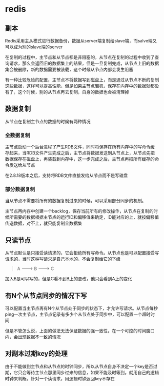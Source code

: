 # redis

## 副本

Redis采用主从模式进行数据备份，数据从server端复制给slave端，而salve端又可以成为别的slave端的server

在复制的过程中，主节点和从节点都是非阻塞的，从节点在复制的过程中收到了查询请求，那么会返回旧的数据集上的结果，但是一旦复制完成，从节点上旧的数据集会被删除，新的数据需要被装载，这个时候从节点内部会发生阻塞

有一种比较危险的配置，主节点不将数据写到磁盘上，而是通过从节点不断的复制这些数据，这样可以提高性能，但是如果主节点宕机，保存在内存中的数据就都没有了，这个时候，别的从节点再去复制，自身的数据也会被清理掉

## 数据复制

从节点在复制主节点的数据的时候有两种情况

### 全数据复制

主节点启动一个后台进程了产生RDB文件，同时将保存在所有内存中的写命令缓存起来，当RDB文件产生完成之后，主节点将数据发送到从节点上，从节点先把数据保存在磁盘上，再装载到内存中，这一步完成之后，主节点再把所有缓存的命令发送给从节点

在2.8.18版本之后，支持将RDB文件直接发给从节点而不是写磁盘

### 部分数据复制

当从节点不需要将所有的数据复制过来的时候，可以采用部分同步的机制。

主节点再内存中创建一个backlog，保存当前所有的修改操作，从节点在复制的时候所需要的数据根据主节点的运行ID和偏移值来确定，ID能对应的上，就按偏移值传送数据，对不上，就只能复制全数据集


## 只读节点

从节点默认是只接受读请求的，它会拒绝所有写命令。从节点也是可以配置接受写请求的，当时这种写请求是自己本地的，不会复制给它的下级

> A ---> B ---> C

加入B是可以写的，但是C看不到B上的更改，他只会看到A上的变化


## 有N个从节点同步的情况下写

可以配置当主节点再有N个从节点处于同步的状态下，才允许写请求。从节点每秒ping一次主节点，主节点记录有多少个从节点处于同步中，可以配置一个超时时间

但是不管怎么说，上面的做法无法保证数据的强一致性，在一个可控的时间窗口内，会出现数据不一致的情况


## 对副本过期key的处理

由于不能做到主节点和从节点的时钟同步，所以从节点自身不决定一个key是否过期，它只会等待主节点那里同步过来的信息，如果不能及时等到，就用自己的逻辑时钟来判断。针对一个读请求，用逻辑时钟返回key不存在
